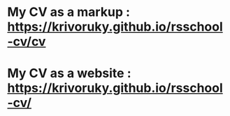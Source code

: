 # My CV as a markup : https://krivoruky.github.io/rsschool-cv/cv

# My CV as a website : https://krivoruky.github.io/rsschool-cv/
